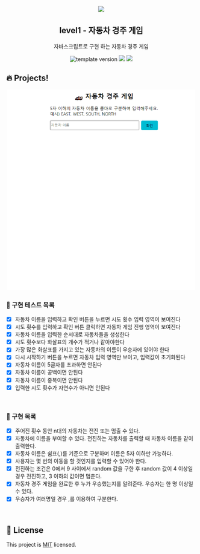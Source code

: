 <p align="middle" >
  <img width="200px;" src="https://user-images.githubusercontent.com/50367798/106415730-2645a280-6493-11eb-876c-ef7172652261.png"/>
</p>
<h2 align="middle">level1 - 자동차 경주 게임</h2>
<p align="middle">자바스크립트로 구현 하는 자동차 경주 게임</p>
<p align="middle">
<img src="https://img.shields.io/badge/version-1.0.0-blue?style=flat-square" alt="template version"/>
<img src="https://img.shields.io/badge/language-html-blue.svg?style=flat-square"/>
<a href="https://github.com/daybrush/moveable/blob/master/LICENSE" target="_blank">
  <img src="https://img.shields.io/github/license/daybrush/moveable.svg?style=flat-square&label=license&color=08CE5D"/>
  </a>
</p>


## 🔥 Projects!
<p align="middle">
  <img width="500" src="./documents/preview.gif">
</p>

### 🧾 구현 테스트 목록 
- [x] 자동차 이름을 입력하고 확인 버튼을 누르면 시도 횟수 입력 영역이 보여진다
- [x] 시도 횟수를 입력하고 확인 버튼 클릭하면 자동차 게임 진행 영역이 보여진다
- [x] 자동차 이름을 입력한 순서대로 자동차들을 생성한다
- [x] 시도 횟수보다 화살표의 개수가 적거나 같아야한다
- [x] 가장 많은 화살표를 가지고 있는 자동차의 이름이 우승자에 있어야 한다
- [x] 다시 시작하기 버튼을 누르면 자동차 입력 영역만 보이고, 입력값이 초기화된다
- [x] 자동차 이름이 5글자를 초과하면 안된다
- [x] 자동차 이름이 공백이면 안된다
- [x] 자동차 이름이 중복이면 안된다
- [x] 입력한 시도 횟수가 자연수가 아니면 안된다

<br>

### 🎯 구현 목록
- [x] 주어진 횟수 동안 n대의 자동차는 전진 또는 멈출 수 있다.
- [x] 자동차에 이름을 부여할 수 있다. 전진하는 자동차를 출력할 때 자동차 이름을 같이 출력한다.
- [x] 자동차 이름은 쉼표(,)를 기준으로 구분하며 이름은 5자 이하만 가능하다.
- [x] 사용자는 몇 번의 이동을 할 것인지를 입력할 수 있어야 한다.
- [x] 전진하는 조건은 0에서 9 사이에서 random 값을 구한 후 random 값이 4 이상일 경우 전진하고, 3 이하의 값이면 멈춘다.
- [x] 자동차 경주 게임을 완료한 후 누가 우승했는지를 알려준다. 우승자는 한 명 이상일 수 있다.
- [x] 우승자가 여러명일 경우 ,를 이용하여 구분한다.

<br>


## 📝 License

This project is [MIT](https://github.com/woowacourse/javascript-racingcar/blob/main/LICENSE) licensed.

